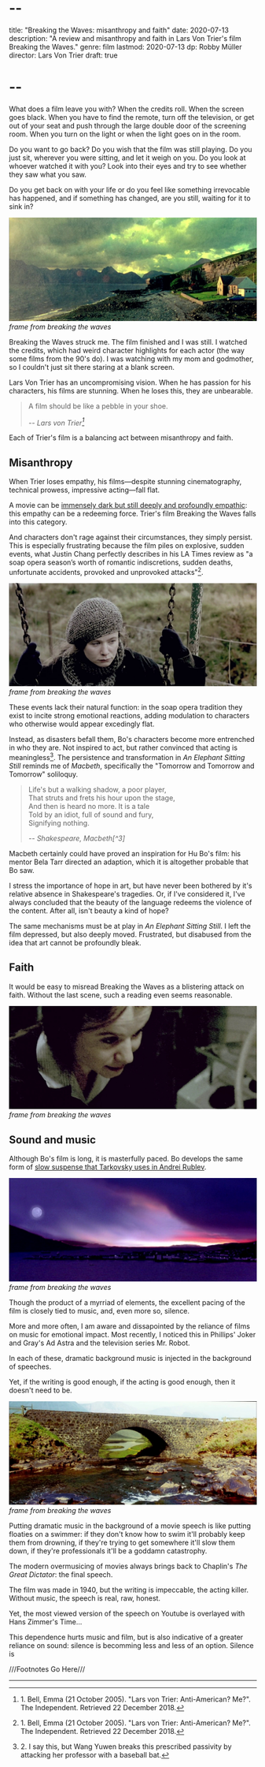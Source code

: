 # --
title: "Breaking the Waves: misanthropy and faith"
date: 2020-07-13
description: "A review and misanthropy and faith in Lars Von Trier's film Breaking the Waves."
genre: film
lastmod: 2020-07-13
dp: Robby Müller
director: Lars Von Trier
draft: true
# --

What does a film leave you with? When the credits roll. When the screen goes black. When you have to find the remote, turn off the television, or get out of your seat and push through the large double door of the screening room. When you turn on the light or when the light goes on in the room.

Do you want to go back? Do you wish that the film was still playing. Do you just sit, wherever you were sitting, and let it weigh on you. Do you look at whoever watched it with you? Look into their eyes and try to see whether they saw what you saw. 

Do you get back on with your life or do you feel like something irrevocable has happened, and if something has changed, are you still, waiting for it to sink in?

![frame from breaking the waves](/static/img/post-images/breaking-the-waves/1.jpg#img-1)
*frame from breaking the waves*

Breaking the Waves struck me. The film finished and I was still. I watched the credits, which had weird character highlights for each actor (the way some films from the 90's do). I was watching with my mom and godmother, so I couldn't just sit there staring at a blank screen. 

Lars Von Trier has an uncompromising vision. When he has passion for his characters, his films are stunning. When he loses this, they are unbearable. 

> A film should be like a pebble in your shoe.  
>
> <cite>-- Lars von Trier[^1]</cite>

Each of Trier's film is a balancing act between misanthropy and faith.

## Misanthropy 

When Trier loses empathy, his films—despite stunning cinematography, technical prowess, impressive acting—fall flat. 

A movie can be [immensely dark but still deeply and profoundly empathic](posts/an-elephant-sitting-still): this empathy can be a redeeming force. Trier's film Breaking the Waves falls into this category. 

And characters don't rage against their circumstances, they simply persist. This is especially frustrating because the film piles on explosive, sudden events, what Justin Chang perfectly describes in his LA Times review as "a soap opera season’s worth of romantic indiscretions, sudden deaths, unfortunate accidents, provoked and unprovoked attacks"[^1].

![frame from breaking the waves](/static/img/post-images/breaking-the-waves/2.jpg#img-2)
*frame from breaking the waves*

These events lack their natural function: in the soap opera tradition they exist to incite strong emotional reactions, adding modulation to characters who otherwise would appear excedingly flat.

Instead, as disasters befall them, Bo's characters become more entrenched in who they are. Not inspired to act, but rather convinced that acting is meaningless[^2]. The persistence and transformation in *An Elephant Sitting Still* reminds me of *Macbeth*, specifically the "Tomorrow and Tomorrow and Tomorrow" soliloquy.

> Life's but a walking shadow, a poor player,  
> That struts and frets his hour upon the stage,  
> And then is heard no more. It is a tale  
> Told by an idiot, full of sound and fury,  
> Signifying nothing.  
>  
> <cite>-- Shakespeare, Macbeth[^3]</cite>

Macbeth certainly could have proved an inspiration for Hu Bo's film: his mentor Bela Tarr directed an adaption, which it is altogether probable that Bo saw.

I stress the importance of hope in art, but have never been bothered by it's relative absence in Shakespeare's tragedies. Or, if I've considered it, I've always concluded that the beauty of the language redeems the violence of the content. After all, isn't beauty a kind of hope?

The same mechanisms must be at play in *An Elephant Sitting Still*. I left the film depressed, but also deeply moved. Frustrated, but disabused from the idea that art cannot be profoundly bleak.

## Faith 

It would be easy to misread Breaking the Waves as a blistering attack on faith. Without the last scene, such a reading even seems reasonable.

![frame from breaking the waves](/static/img/post-images/breaking-the-waves/3.jpg#img-3)
*frame from breaking the waves*

## Sound and music

Although Bo's film is long, it is masterfully paced. Bo develops the same form of [slow suspense that Tarkovsky uses in Andrei Rublev](/post/andrei-rublev).

![frame from breaking the waves](/static/img/post-images/breaking-the-waves/4.jpg#img-4)
*frame from breaking the waves*

Though the product of a myrriad of elements, the excellent pacing of the film is closely tied to music, and, even more so, silence.

More and more often, I am aware and dissapointed by the reliance of films on music for emotional impact. Most recently, I noticed this in Phillips' Joker and Gray's Ad Astra and the television series Mr. Robot.

In each of these, dramatic background music is injected in the background of speeches.

Yet, if the writing is good enough, if the acting is good enough, then it doesn't need to be.

![frame from breaking the waves](/static/img/post-images/breaking-the-waves/5.jpg#img-5)
*frame from breaking the waves*

Putting dramatic music in the background of a movie speech is like putting floaties on a swimmer: if they don't know how to swim it'll probably keep them from drowning, if they're trying to get somewhere it'll slow them down, if they're professionals it'll be a goddamn catastrophy.

The modern overmusicing of movies always brings back to Chaplin's *The Great Dictator*: the final speech.

The film was made in 1940, but the writing is impeccable, the acting killer. Without music, the speech is real, raw, honest.

Yet, the most viewed version of the speech on Youtube is overlayed with Hans Zimmer's Time...

This dependence hurts music and film, but is also indicative of a greater reliance on sound: silence is becomming less and less of an option. Silence is

///Footnotes Go Here///
[^1]: 1\. Bell, Emma (21 October 2005). "Lars von Trier: Anti-American? Me?". The Independent. Retrieved 22 December 2018.
[^2]: 2\. I say this, but Wang Yuwen breaks this prescribed passivity by attacking her professor with a baseball bat.
<hr />
